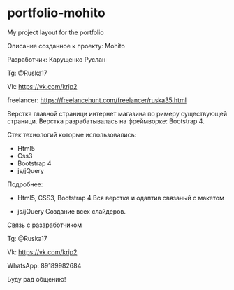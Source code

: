 # portfolio-mohito
My project layout for the portfolio

Описание созданное к проекту: Mohito

Разработчик: Карущенко Руслан

Tg: @Ruska17

Vk: https://vk.com/krip2

freelancer: https://freelancehunt.com/freelancer/ruska35.html

Верстка главной страници интернет магазина по римеру существующей страници. Верстка разрабатывалась на фреймворке: Bootstrap 4.

Стек технологий которые использовались:

- Html5
- Css3
- Bootstrap 4
- js/jQuery

Подробнее:

- Html5, CSS3, Bootstrap 4
Вся верстка и одаптив связаный с макетом

- js/jQuery
Создание всех слайдеров.


Связь с разаработчиком

Tg: @Ruska17

Vk: https://vk.com/krip2

WhatsApp: 89189982684

Буду рад общению!
